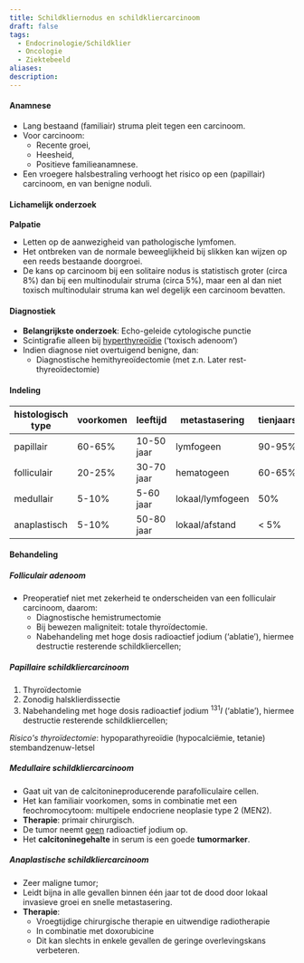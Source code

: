 ```yaml
---
title: Schildkliernodus en schildkliercarcinoom
draft: false
tags:
  - Endocrinologie/Schildklier
  - Oncologie
  - Ziektebeeld
aliases: 
description:
---
```


#### Anamnese
- Lang bestaand (familiair) struma pleit tegen een carcinoom.
- Voor carcinoom: 
	- Recente groei, 
	- Heesheid,
	- Positieve familieanamnese.
- Een vroegere halsbestraling verhoogt het risico op een (papillair) carcinoom, en van benigne noduli.

#### Lichamelijk onderzoek
**Palpatie** 
- Letten op de aanwezigheid van pathologische lymfomen. 
- Het ontbreken van de normale beweeglijkheid bij slikken kan wijzen op een reeds bestaande doorgroei. 
- De kans op carcinoom bij een solitaire nodus is statistisch groter (circa 8%) dan bij een multinodulair struma (circa 5%), maar een al dan niet toxisch multinodulair struma kan wel degelijk een carcinoom bevatten.

#### Diagnostiek
- **Belangrijkste onderzoek**: Echo-geleide cytologische punctie
- Scintigrafie alleen bij <u>hyperthyreoïdie</u> (‘toxisch adenoom’)
- Indien diagnose niet overtuigend benigne, dan:
	- Diagnostische hemithyreoïdectomie (met z.n. Later rest-thyreoïdectomie)

#### Indeling

| histologisch type | voorkomen | leeftijd   | metastasering    | tienjaarsoverleving | marker          |
| ----------------- | --------- | ---------- | ---------------- | ------------------- | --------------- |
| papillair         | 60-65%    | 10-50 jaar | lymfogeen        | 90-95%              | thyreoglobuline |
| folliculair       | 20-25%    | 30-70 jaar | hematogeen       | 60-65%              | thyreoglobuline |
| medullair         | 5-10%     | 5-60 jaar  | lokaal/lymfogeen | 50%                 | calcitonine     |
| anaplastisch      | 5-10%     | 50-80 jaar | lokaal/afstand   | < 5%                |                 |

#### Behandeling

##### Folliculair adenoom
- Preoperatief niet met zekerheid te onderscheiden van een folliculair carcinoom, daarom:
	- Diagnostische hemistrumectomie
	- Bij bewezen maligniteit: totale thyroïdectomie.
	- Nabehandeling met hoge dosis radioactief jodium (‘ablatie’), hiermee destructie resterende schildkliercellen;

##### Papillaire schildkliercarcinoom
1. Thyroïdectomie
2. Zonodig halsklierdissectie
3. Nabehandeling met hoge dosis radioactief jodium $^{131}I$ (‘ablatie’), hiermee destructie resterende schildkliercellen; 

*Risico's thyroïdectomie*: hypoparathyreoïdie (hypocalciëmie, tetanie) stembandzenuw-letsel

##### Medullaire schildkliercarcinoom
- Gaat uit van de calcitonineproducerende parafolliculaire cellen. 
- Het kan familiair voorkomen, soms in combinatie met een feochromocytoom: multipele endocriene neoplasie type 2 (MEN2). 
- **Therapie**: primair chirurgisch. 
- De tumor neemt <u>geen</u> radioactief jodium op. 
- Het **calcitoninegehalte** in serum is een goede **tumormarker**.

##### Anaplastische schildkliercarcinoom
- Zeer maligne tumor;
- Leidt bijna in alle gevallen binnen één jaar tot de dood door lokaal invasieve groei en snelle metastasering. 
- **Therapie**:
	- Vroegtijdige chirurgische therapie en uitwendige radiotherapie
	- In combinatie met doxorubicine 
	- Dit kan slechts in enkele gevallen de geringe overlevingskans verbeteren.


